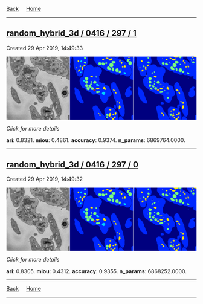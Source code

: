
[Back](..)&nbsp;&nbsp;&nbsp;&nbsp;&nbsp;[Home](https://leapmanlab.github.io/snapshots)

---

<div class="summary"><a href="1"><h2>random_hybrid_3d / 0416 / 297 / 1</h2></a><p>Created 29 Apr 2019, 14:49:33
</p><a href="1"><img src="1/media/summary.png" align="center"></a><p>
<i>Click for more details</i>
</p></div>

**ari**: 0.8321. **miou**: 0.4861. **accuracy**: 0.9374. **n_params**: 6869764.0000. 

---

<div class="summary"><a href="0"><h2>random_hybrid_3d / 0416 / 297 / 0</h2></a><p>Created 29 Apr 2019, 14:49:32
</p><a href="0"><img src="0/media/summary.png" align="center"></a><p>
<i>Click for more details</i>
</p></div>

**ari**: 0.8305. **miou**: 0.4312. **accuracy**: 0.9355. **n_params**: 6868252.0000. 

---

[Back](..)&nbsp;&nbsp;&nbsp;&nbsp;&nbsp;[Home](https://leapmanlab.github.io/snapshots)

---